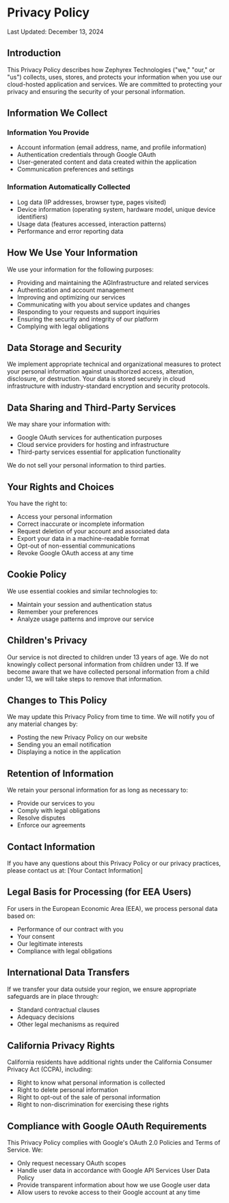 # Privacy Policy

Last Updated: December 13, 2024

## Introduction

This Privacy Policy describes how Zephyrex Technologies ("we," "our," or "us") collects, uses, stores, and protects your information when you use our cloud-hosted application and services. We are committed to protecting your privacy and ensuring the security of your personal information.

## Information We Collect

### Information You Provide

- Account information (email address, name, and profile information)
- Authentication credentials through Google OAuth
- User-generated content and data created within the application
- Communication preferences and settings

### Information Automatically Collected

- Log data (IP addresses, browser type, pages visited)
- Device information (operating system, hardware model, unique device identifiers)
- Usage data (features accessed, interaction patterns)
- Performance and error reporting data

## How We Use Your Information

We use your information for the following purposes:

- Providing and maintaining the AGInfrastructure and related services
- Authentication and account management
- Improving and optimizing our services
- Communicating with you about service updates and changes
- Responding to your requests and support inquiries
- Ensuring the security and integrity of our platform
- Complying with legal obligations

## Data Storage and Security

We implement appropriate technical and organizational measures to protect your personal information against unauthorized access, alteration, disclosure, or destruction. Your data is stored securely in cloud infrastructure with industry-standard encryption and security protocols.

## Data Sharing and Third-Party Services

We may share your information with:

- Google OAuth services for authentication purposes
- Cloud service providers for hosting and infrastructure
- Third-party services essential for application functionality

We do not sell your personal information to third parties.

## Your Rights and Choices

You have the right to:

- Access your personal information
- Correct inaccurate or incomplete information
- Request deletion of your account and associated data
- Export your data in a machine-readable format
- Opt-out of non-essential communications
- Revoke Google OAuth access at any time

## Cookie Policy

We use essential cookies and similar technologies to:

- Maintain your session and authentication status
- Remember your preferences
- Analyze usage patterns and improve our service

## Children's Privacy

Our service is not directed to children under 13 years of age. We do not knowingly collect personal information from children under 13. If we become aware that we have collected personal information from a child under 13, we will take steps to remove that information.

## Changes to This Policy

We may update this Privacy Policy from time to time. We will notify you of any material changes by:

- Posting the new Privacy Policy on our website
- Sending you an email notification
- Displaying a notice in the application

## Retention of Information

We retain your personal information for as long as necessary to:

- Provide our services to you
- Comply with legal obligations
- Resolve disputes
- Enforce our agreements

## Contact Information

If you have any questions about this Privacy Policy or our privacy practices, please contact us at:
[Your Contact Information]

## Legal Basis for Processing (for EEA Users)

For users in the European Economic Area (EEA), we process personal data based on:

- Performance of our contract with you
- Your consent
- Our legitimate interests
- Compliance with legal obligations

## International Data Transfers

If we transfer your data outside your region, we ensure appropriate safeguards are in place through:

- Standard contractual clauses
- Adequacy decisions
- Other legal mechanisms as required

## California Privacy Rights

California residents have additional rights under the California Consumer Privacy Act (CCPA), including:

- Right to know what personal information is collected
- Right to delete personal information
- Right to opt-out of the sale of personal information
- Right to non-discrimination for exercising these rights

## Compliance with Google OAuth Requirements

This Privacy Policy complies with Google's OAuth 2.0 Policies and Terms of Service. We:

- Only request necessary OAuth scopes
- Handle user data in accordance with Google API Services User Data Policy
- Provide transparent information about how we use Google user data
- Allow users to revoke access to their Google account at any time
